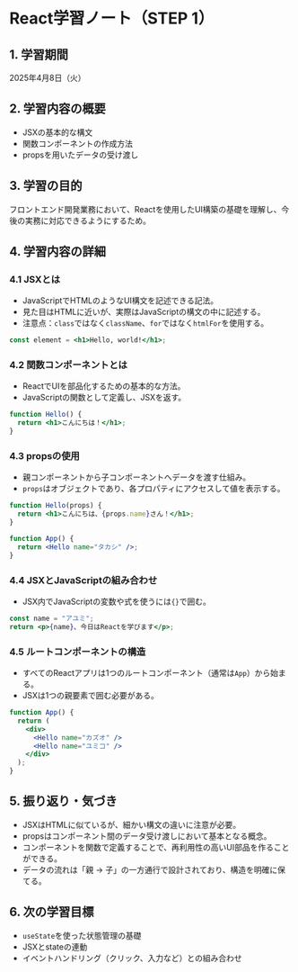 # React学習ノート（STEP 1）

## 1. 学習期間
2025年4月8日（火）

## 2. 学習内容の概要
- JSXの基本的な構文
- 関数コンポーネントの作成方法
- propsを用いたデータの受け渡し

## 3. 学習の目的
フロントエンド開発業務において、Reactを使用したUI構築の基礎を理解し、今後の実務に対応できるようにするため。

## 4. 学習内容の詳細

### 4.1 JSXとは
- JavaScriptでHTMLのようなUI構文を記述できる記法。
- 見た目はHTMLに近いが、実際はJavaScriptの構文の中に記述する。
- 注意点：`class`ではなく`className`、`for`ではなく`htmlFor`を使用する。

```jsx
const element = <h1>Hello, world!</h1>;
```

### 4.2 関数コンポーネントとは
- ReactでUIを部品化するための基本的な方法。
- JavaScriptの関数として定義し、JSXを返す。

```jsx
function Hello() {
  return <h1>こんにちは！</h1>;
}
```

### 4.3 propsの使用
- 親コンポーネントから子コンポーネントへデータを渡す仕組み。
- `props`はオブジェクトであり、各プロパティにアクセスして値を表示する。

```jsx
function Hello(props) {
  return <h1>こんにちは、{props.name}さん！</h1>;
}

function App() {
  return <Hello name="タカシ" />;
}
```

### 4.4 JSXとJavaScriptの組み合わせ
- JSX内でJavaScriptの変数や式を使うには`{}`で囲む。

```jsx
const name = "アユミ";
return <p>{name}、今日はReactを学びます</p>;
```

### 4.5 ルートコンポーネントの構造
- すべてのReactアプリは1つのルートコンポーネント（通常は`App`）から始まる。
- JSXは1つの親要素で囲む必要がある。

```jsx
function App() {
  return (
    <div>
      <Hello name="カズオ" />
      <Hello name="ユミコ" />
    </div>
  );
}
```

## 5. 振り返り・気づき
- JSXはHTMLに似ているが、細かい構文の違いに注意が必要。
- propsはコンポーネント間のデータ受け渡しにおいて基本となる概念。
- コンポーネントを関数で定義することで、再利用性の高いUI部品を作ることができる。
- データの流れは「親 → 子」の一方通行で設計されており、構造を明確に保てる。

## 6. 次の学習目標
- `useState`を使った状態管理の基礎
- JSXとstateの連動
- イベントハンドリング（クリック、入力など）との組み合わせ

